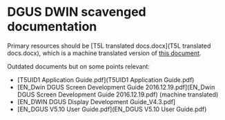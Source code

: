 # DGUS DWIN scavenged documentation

Primary resources should be [T5L translated docs.docx](T5L translated docs.docx), which is a machine translated version of [this document](http://dudulab.net/DWIN_LAB/download/T5L_DGUSII_DOC_190603.pdf).

Outdated documents but on some points relevant:

- [T5UID1 Application Guide.pdf](T5UID1 Application Guide.pdf)
- [EN_Dwin DGUS Screen Development Guide 2016.12.19.pdf](EN_Dwin DGUS Screen Development Guide 2016.12.19.pdf) (machine translated)
- [EN_DWIN DGUS Display Development Guide_V4.3.pdf]
- [EN_DGUS V5.10 User Guide.pdf](EN_DGUS V5.10 User Guide.pdf)

